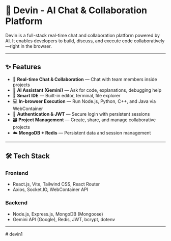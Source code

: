 # 🧠 Devin - AI Chat & Collaboration Platform

Devin is a full-stack real-time chat and collaboration platform powered by AI. It enables developers to build, discuss, and execute code collaboratively—right in the browser.

---

## ✨ Features

- 💬 **Real-time Chat & Collaboration** — Chat with team members inside projects
- 🤖 **AI Assistant (Gemini)** — Ask for code, explanations, debugging help
- 🧠 **Smart IDE** — Built-in editor, terminal, file explorer
- 💻 **In-browser Execution** — Run Node.js, Python, C++, and Java via WebContainer
- 🔐 **Authentication & JWT** — Secure login with persistent sessions
- 🗃️ **Project Management** — Create, share, and manage collaborative projects
- ☁️ **MongoDB + Redis** — Persistent data and session management

---

## 🛠 Tech Stack

### Frontend
- React.js, Vite, Tailwind CSS, React Router
- Axios, Socket.IO, WebContainer API

### Backend
- Node.js, Express.js, MongoDB (Mongoose)
- Gemini API (Google), Redis, JWT, bcrypt, dotenv

---



#   d e v i n 1  
 